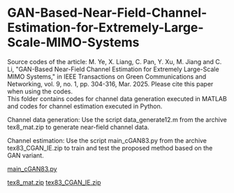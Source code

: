 # GAN-Based-Near-Field-Channel-Estimation-for-Extremely-Large-Scale-MIMO-Systems
Source codes of the article: M. Ye, X. Liang, C. Pan, Y. Xu, M. Jiang and C. Li, "GAN-Based Near-Field Channel Estimation for Extremely Large-Scale MIMO Systems," in IEEE Transactions on Green Communications and Networking, vol. 9, no. 1, pp. 304-316, Mar. 2025. Please cite this paper when using the codes.  
This folder contains codes for channel data generation executed in MATLAB and codes for channel estimation executed in Python.

Channel data generation:  Use the script data_generate12.m from the archive tex8_mat.zip to generate near-field channel data.



Channel estimation: Use the script main_cGAN83.py from the archive tex83_CGAN_IE.zip to train and test the proposed method based on the GAN variant.

[main_cGAN83.py](https://github.com/user-attachments/files/22990320/main_cGAN83.py)


[tex8_mat.zip](https://github.com/user-attachments/files/22990472/tex8_mat.zip)
[tex83_CGAN_IE.zip](https://github.com/user-attachments/files/22990475/tex83_CGAN_IE.zip)


